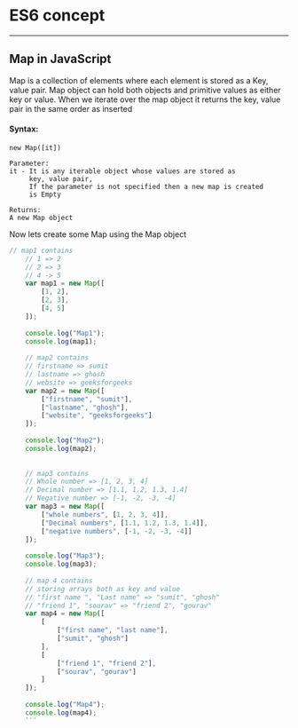 # ES6 concept
---
## Map in JavaScript

Map is a collection of elements where each element is stored as a Key, value pair. Map object can hold both objects and primitive values as either key or value. When we iterate over the map object it returns the key, value pair in the same order as inserted

#### Syntax: 

```
new Map([it])

Parameter:
it - It is any iterable object whose values are stored as 
     key, value pair,
     If the parameter is not specified then a new map is created 
     is Empty

Returns:
A new Map object
```

Now lets create some Map using the Map object 

```js
// map1 contains
    // 1 => 2
    // 2 => 3
    // 4 -> 5
    var map1 = new Map([
        [1, 2],
        [2, 3],
        [4, 5]
    ]);
     
    console.log("Map1");
    console.log(map1);
     
    // map2 contains
    // firstname => sumit
    // lastname => ghosh
    // website => geeksforgeeks
    var map2 = new Map([
        ["firstname", "sumit"],
        ["lastname", "ghosh"],
        ["website", "geeksforgeeks"]
    ]);
     
    console.log("Map2");
    console.log(map2);
     
     
    // map3 contains
    // Whole number => [1, 2, 3, 4]
    // Decimal number => [1.1, 1.2, 1.3, 1.4]
    // Negative number => [-1, -2, -3, -4]
    var map3 = new Map([
        ["whole numbers", [1, 2, 3, 4]],
        ["Decimal numbers", [1.1, 1.2, 1.3, 1.4]],
        ["negative numbers", [-1, -2, -3, -4]]
    ]);
     
    console.log("Map3");
    console.log(map3);
     
    // map 4 contains
    // storing arrays both as key and value
    // "first name ", "Last name" => "sumit", "ghosh"
    // "friend 1", "sourav" => "friend 2", "gourav"
    var map4 = new Map([
        [
            ["first name", "last name"],
            ["sumit", "ghosh"]
        ],
        [
            ["friend 1", "friend 2"],
            ["sourav", "gourav"]
        ]
    ]);
     
    console.log("Map4");
    console.log(map4);
    ```



    
    
    